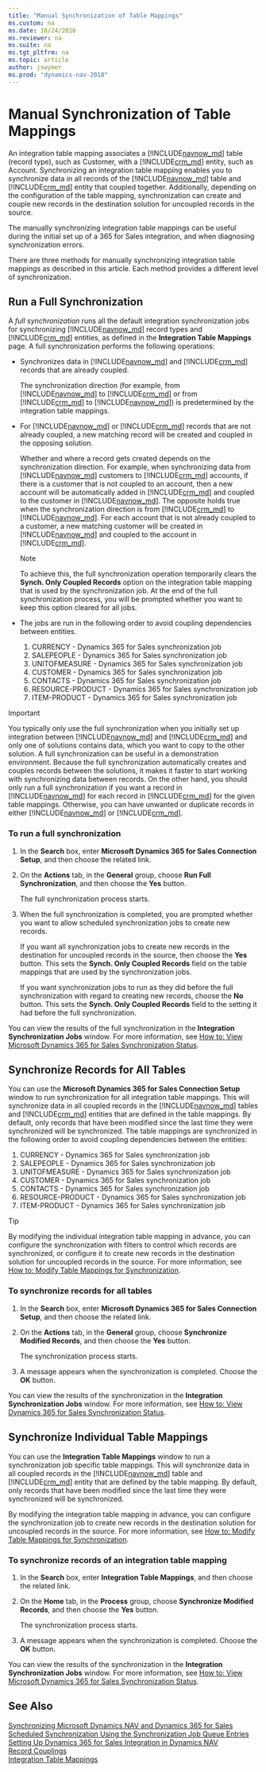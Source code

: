 ```yaml
---
title: "Manual Synchronization of Table Mappings"
ms.custom: na
ms.date: 10/24/2016
ms.reviewer: na
ms.suite: na
ms.tgt_pltfrm: na
ms.topic: article
author: jswymer
ms.prod: "dynamics-nav-2018"
---
```

# Manual Synchronization of Table Mappings
An integration table mapping associates a [!INCLUDE[navnow_md](includes/navnow_md.md)] table \(record type\), such as Customer, with a [!INCLUDE[crm_md](includes/crm_md.md)] entity, such as Account. Synchronizing an integration table mapping enables you to synchronize data in all records of the [!INCLUDE[navnow_md](includes/navnow_md.md)] table and [!INCLUDE[crm_md](includes/crm_md.md)] entity that coupled together. Additionally, depending on the configuration of the table mapping, synchronization can create and couple new records in the destination solution for uncoupled records in the source.  

The manually synchronizing integration table mappings can be useful during the initial set up of a 365 for Sales integration, and when diagnosing synchronization errors.  

There are three methods for manually synchronizing integration table mappings as described in this article. Each method provides a different level of synchronization.

## <a name="FullSync"></a>Run a Full Synchronization
A *full synchronization* runs all the default integration synchronization jobs for synchronizing [!INCLUDE[navnow_md](includes/navnow_md.md)] record types and [!INCLUDE[crm_md](includes/crm_md.md)] entities, as defined in the **Integration Table Mappings** page. A full synchronization performs the following operations:  

- Synchronizes data in [!INCLUDE[navnow_md](includes/navnow_md.md)] and [!INCLUDE[crm_md](includes/crm_md.md)] records that are already coupled.  

   The synchronization direction \(for example, from [!INCLUDE[navnow_md](includes/navnow_md.md)] to [!INCLUDE[crm_md](includes/crm_md.md)] or from [!INCLUDE[crm_md](includes/crm_md.md)] to [!INCLUDE[navnow_md](includes/navnow_md.md)]\) is predetermined by the integration table mappings.  

- For [!INCLUDE[navnow_md](includes/navnow_md.md)] or [!INCLUDE[crm_md](includes/crm_md.md)] records that are not already coupled, a new matching record will be created and coupled in the opposing solution.  

   Whether and where a record gets created depends on the synchronization direction. For example, when synchronizing data from [!INCLUDE[navnow_md](includes/navnow_md.md)] customers to [!INCLUDE[crm_md](includes/crm_md.md)] accounts, if there is a customer that is not coupled to an account, then a new account will be automatically added in [!INCLUDE[crm_md](includes/crm_md.md)] and coupled to the customer in [!INCLUDE[navnow_md](includes/navnow_md.md)]. The opposite holds true when the synchronization direction is from [!INCLUDE[crm_md](includes/crm_md.md)] to [!INCLUDE[navnow_md](includes/navnow_md.md)]. For each account that is not already coupled to a customer, a new matching customer will be created in [!INCLUDE[navnow_md](includes/navnow_md.md)] and coupled to the account in [!INCLUDE[crm_md](includes/crm_md.md)].  

  > [!NOTE]  
  >  To achieve this, the full synchronization operation temporarily clears the **Synch. Only Coupled Records** option on the integration table mapping that is used by the synchronization job. At the end of the full synchronization process, you will be prompted whether you want to keep this option cleared for all jobs.  


- The jobs are run in the following order to avoid coupling dependencies between entities.  

  1.  CURRENCY \- Dynamics 365 for Sales synchronization job  
  2.  SALEPEOPLE \- Dynamics 365 for Sales synchronization job  
  3.  UNITOFMEASURE \- Dynamics 365 for Sales synchronization job  
  4.  CUSTOMER \- Dynamics 365 for Sales synchronization job  
  5.  CONTACTS \- Dynamics 365 for Sales synchronization job  
  6.  RESOURCE\-PRODUCT \- Dynamics 365 for Sales synchronization job  
  7.  ITEM\-PRODUCT \- Dynamics 365 for Sales synchronization job  

> [!IMPORTANT]  
>  You typically only use the full synchronization when you initially set up integration between [!INCLUDE[navnow_md](includes/navnow_md.md)] and [!INCLUDE[crm_md](includes/crm_md.md)] and only one of solutions contains data, which you want to copy to the other solution. A full synchronization can be useful in a demonstration environment. Because the full synchronization automatically creates and couples records between the solutions, it makes it faster to start working with synchronizing data between records. On the other hand, you should only run a full synchronization if you want a record in [!INCLUDE[navnow_md](includes/navnow_md.md)] for each record in [!INCLUDE[crm_md](includes/crm_md.md)] for the given table mappings. Otherwise, you can have unwanted or duplicate records in either [!INCLUDE[navnow_md](includes/navnow_md.md)] or [!INCLUDE[crm_md](includes/crm_md.md)].  

### To run a full synchronization  

1. In the **Search** box, enter **Microsoft Dynamics 365 for Sales Connection Setup**, and then choose the related link.  

2. On the **Actions** tab, in the **General** group, choose **Run Full Synchronization**, and then choose the **Yes** button.  

   The full synchronization process starts.  

3. When the full synchronization is completed, you are prompted whether you want to allow scheduled synchronization jobs to create new records.  

   If you want all synchronization jobs to create new records in the destination for uncoupled records in the source, then choose the **Yes** button. This sets the **Synch. Only Coupled Records** field on the table mappings that are used by the synchronization jobs. <!--For more information about this option, see [\($ T\_5335\_16 Synch. Only Coupled Records $\)](../Topic/\($-T_5335_16-Synch.-Only-Coupled-Records-$\).md).-->  

   If you want synchronization jobs to run as they did before the full synchronization with regard to creating new records, choose the **No** button. This sets the **Synch. Only Coupled Records** field to the setting it had before the full synchronization.  

You can view the results of the full synchronization in the **Integration Synchronization Jobs** window. For more information, see [How to: View Microsoft Dynamics 365 for Sales Synchronization Status](how-to-view-synchronization-status.md).  

## <a name="SyncAllRecords"></a>Synchronize Records for All Tables
You can use the **Microsoft Dynamics 365 for Sales Connection Setup** window to run synchronization for all integration table mappings. This will synchronize data in all coupled records in the [!INCLUDE[navnow_md](includes/navnow_md.md)] tables and [!INCLUDE[crm_md](includes/crm_md.md)] entities that are defined in the table mappings. By default, only records that have been modified since the last time they were synchronized will be synchronized. The table mappings are synchronized in the following order to avoid coupling dependencies between the entities:  

1.  CURRENCY \- Dynamics 365 for Sales synchronization job  
2.  SALEPEOPLE \- Dynamics 365 for Sales synchronization job  
3.  UNITOFMEASURE \- Dynamics 365 for Sales synchronization job  
4.  CUSTOMER \- Dynamics 365 for Sales synchronization job  
5.  CONTACTS \- Dynamics 365 for Sales synchronization job  
6.  RESOURCE\-PRODUCT \- Dynamics 365 for Sales synchronization job  
7.  ITEM\-PRODUCT \- Dynamics 365 for Sales synchronization job  

> [!TIP]  
>  By modifying the individual integration table mapping in advance, you can configure the synchronization with filters to control which records are synchronized, or configure it to create new records in the destination solution for uncoupled records in the source. For more information, see [How to: Modify Table Mappings for Synchronization](How-to-Modify-Table-Mappings-for-Synchronization.md).  

### To synchronize records for all tables  
1.  In the **Search** box, enter **Microsoft Dynamics 365 for Sales Connection Setup**, and then choose the related link.  
2.  On the **Actions** tab, in the **General** group, choose **Synchronize Modified Records**, and then choose the **Yes** button.  

    The synchronization process starts.  

3.  A message appears when the synchronization is completed. Choose the **OK** button.  

You can view the results of the synchronization in the **Integration Synchronization Jobs** window. For more information, see [How to: View Dynamics 365 for Sales Synchronization Status](how-to-view-synchronization-status.md).  

## <a name="SyncTableMappings"></a>Synchronize Individual Table Mappings
You can use the **Integration Table Mappings** window to run a synchronization job specific table mappings. This will synchronize data in all coupled records in the [!INCLUDE[navnow_md](includes/navnow_md.md)] table and [!INCLUDE[crm_md](includes/crm_md.md)] entity that are defined by the table mapping. By default, only records that have been modified since the last time they were synchronized will be synchronized.  

By modifying the integration table mapping in advance, you can configure the synchronization job to create new records in the destination solution for uncoupled records in the source. For more information, see [How to: Modify Table Mappings for Synchronization](How-to-Modify-Table-Mappings-for-Synchronization.md).  

### To synchronize records of an integration table mapping  
1.  In the **Search** box, enter **Integration Table Mappings**, and then choose the related link.  
2.  On the **Home** tab, in the **Process** group, choose **Synchronize Modified Records**, and then choose the **Yes** button.  

     The synchronization process starts.  

3.  A message appears when the synchronization is completed. Choose the **OK** button.  

You can view the results of the synchronization in the **Integration Synchronization Jobs** window. For more information, see [How to: View Microsoft Dynamics 365 for Sales Synchronization Status](how-to-view-synchronization-status.md).

## See Also  
[Synchronizing Microsoft Dynamics NAV and Dynamics 365 for Sales](Synchronizing-Dynamics-NAV-and-Dynamics-CRM.md)   
[Scheduled Synchronization Using the Synchronization Job Queue Entries](Scheduled-Synchronization-Using-the-Synchronization-Job-Queue-Entries.md)   
[Setting Up Dynamics 365 for Sales Integration in Dynamics NAV](Setting-Up-Dynamics-CRM-Integration.md )   
[Record Couplings](Dynamics-CRM-Integration-Concepts-and-Terminology.md#CouplingOverview)   
[Integration Table Mappings](Dynamics-CRM-Integration-Concepts-and-Terminology.md#IntegTblMappingsOverview)
